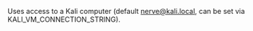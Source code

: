 Uses access to a Kali computer (default nerve@kali.local, can be set via KALI_VM_CONNECTION_STRING).